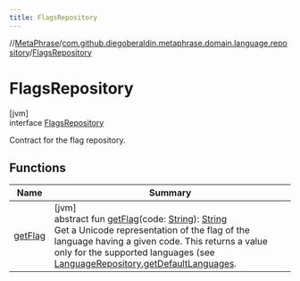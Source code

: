 ```yaml
---
title: FlagsRepository
---
```

//[MetaPhrase](../../../index.html)/[com.github.diegoberaldin.metaphrase.domain.language.repository](../index.html)/[FlagsRepository](index.html)



# FlagsRepository



[jvm]\
interface [FlagsRepository](index.html)

Contract for the flag repository.



## Functions


| Name | Summary |
|---|---|
| [getFlag](get-flag.html) | [jvm]<br>abstract fun [getFlag](get-flag.html)(code: [String](https://kotlinlang.org/api/latest/jvm/stdlib/kotlin/-string/index.html)): [String](https://kotlinlang.org/api/latest/jvm/stdlib/kotlin/-string/index.html)<br>Get a Unicode representation of the flag of the language having a given code. This returns a value only for the supported languages (see [LanguageRepository.getDefaultLanguages](../-language-repository/get-default-languages.html). |

